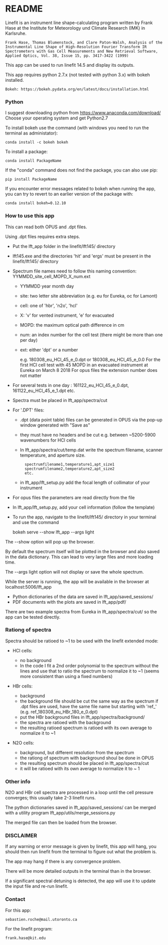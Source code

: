 # README #

Linefit is an instrument line shape-calculating program written by Frank Hase at the Institute for Meteorology und Climate Research (IMK) in Karlsruhe. 

	Frank Hase, Thomas Blumenstock, and Clare Paton-Walsh, Analysis of the Instrumental Line Shape of High-Resolution Fourier Transform IR Spectrometers with Gas Cell Measurements and New Retrieval Software, Applied Optics, Vol. 38, Issue 15, pp. 3417-3422 (1999)

This app can be used to run linefit 14.5 and display its outputs.

This app requires python 2.7.x (not tested with python 3.x) with bokeh installed.

	Bokeh: https://bokeh.pydata.org/en/latest/docs/installation.html

### Python ###

I suggest downloading python from https://www.anaconda.com/download/
Choose your operating system and get Python2.7

To install bokeh use the command (with windows you need to run the terminal as administator):

	conda install -c bokeh bokeh

To install a package:

	conda install PackageName

If the "conda" command does not find the package, you can also use pip:

	pip install PackageName

If you encounter error messages related to bokeh when running the app, you can try to revert to an earlier version of the package with:

	conda install bokeh=0.12.10

### How to use this app ###

This can read both OPUS and .dpt files.

Using .dpt files requires extra steps.

- Put the lft_app folder in the linefit/lft145/ directory
- lft145.exe and the directories 'hit' and 'ergs' must be present in the linefit/lft145/ directory
- Spectrum file names need to follow this naming convention: YYMMDD_site_cell_MOPD_X_num.ext
	- YYMMDD year month day
	- site: two letter site abbreviation (e.g. eu for Eureka, oc for Lamont)
	- cell: one of 'hbr', 'n2o', 'hcl'
	- X: 'v' for vented instrument, 'e' for evacuated
	- MOPD: the maximum optical path difference in cm
	- num: an index number for the cell test (there might be more than one per day)
	- ext: either 'dpt' or a number
	
		e.g. 180308_eu_HCl_45_e_0.dpt or 180308_eu_HCl_45_e_0.0 
		For the first HCl cell test with 45 MOPD in an evacuated instrument at Eureka on March 8 2018
		For opus files the extension number does not matter

- For several tests in one day : 161122_eu_HCl_45_e_0.dpt, 161122_eu_HCl_45_e_1.dpt etc.
- Spectra must be placed in lft_app/spectra/cut
- For '.DPT' files:
	- .dpt (data point table) files can be generated in OPUS via the pop-up window generated with "Save as" 
	- they must have no headers and be cut e.g. between ~5200-5900 wavenumbers for HCl cells
	- In lft_app/spectra/cut/temp.dat write the spectrum filename, scanner temperature, and aperture size.
	
			spectrumfilename1,temperature1,apt_size1
			spectrumfilename2,temperature2,apt_size2
			etc.

	- in lft_app/lft_setup.py add the focal length of collimator of your instrument
- For opus files the parameters are read directly from the file
	
- In lft_app/lft_setup.py, add your cell information (follow the template)

- To run the app, navigate to the linefit/lft145/ directory in your terminal and use the command

	bokeh serve --show lft_app --args light

The --show option will pop up the browser.

By default the spectrum itself will be plotted in the browser and also saved in the data dictionary. This can lead to very large files and more loading time.

The --args light option will not display or save the whole spectrum.

While the server is running, the app will be available in the browser at localhost:5006/lft_app

- Python dictionaries of the data are saved in lft_app/saved_sessions/
- PDF documents with the plots are saved in lft_app/pdf/

There are two example spectra from Eureka in lft_app/spectra/cut/ so the app can be tested directly.

### Rationg of spectra ###

Spectra should be ratioed to ~1 to be used with the linefit extended mode:

- HCl cells: 
	- no background
	- In the code I fit a 2nd order polynomial to the spectrum without the lines and use that to ratio the spectrum to normalize it to ~1 (seems more consistent than using a fixed numbers)

- HBr cells:
	- background
	- the background file should be cut the same way as the spectrum if .dpt files are used, have the same file name but starting with 'ref_' (e.g. ref_180308_eu_HBr_180_e_0.dpt)
	- put the HBr background files in lft_app/spectra/background/
	- the spectra are ratioed with the background
	- the resulting ratioed spectrum is ratioed with its own average to normalize it to ~1

- N2O cells:
	- background, but different resolution from the spectrum
	- the rationg of spectrum with background shoul be done in OPUS
	- the resulting spectrum should be placed in lft_app/spectra/cut
	- it will be ratioed with its own average to normalize it to ~ 1

### Other info ###

N2O and HBr cell spectra are processed in a loop until the cell pressure converges; this usually take 2-3 linefit runs.

The python dictionaries saved in lft_app/saved_sessions/ can be merged with a utility program lft_app/utils/merge_sessions.py

The merged file can then be loaded from the browser.

### DISCLAIMER ###

If any warning or error message is given by linefit, this app will hang, you should then run linefit from the terminal to figure out what the problem is.

The app may hang if there is any convergence problem.

There will be more detailed outputs in the terminal than in the browser.

If a significant spectral detuning is detected, the app will use it to update the input file and re-run linefit.

### Contact ###

For this app:

	sebastien.roche@mail.utoronto.ca

For the linefit program:

	frank.hase@kit.edu